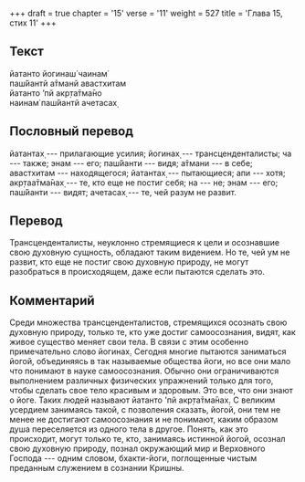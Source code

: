 +++
draft = true
chapter = '15'
verse = '11'
weight = 527
title = 'Глава 15, стих 11'
+++
## Текст

йатанто йогинаш́ чаинам̇  
паш́йантй а̄тманй авастхитам  
йатанто ’пй акр̣та̄тма̄но  
наинам̇ паш́йантй ачетасах̣

## Пословный перевод

йатантах̣ --- прилагающие усилия; йогинах̣ --- трансценденталисты; ча ---
также; энам --- его; паш́йанти --- видя; а̄тмани --- в себе; авастхитам
--- находящегося; йатантах̣ --- пытающиеся; апи --- хотя; акр̣таа̄тма̄нах̣
--- те, кто еще не постиг себя; на --- не; энам --- его; паш́йанти ---
видят; ачетасах̣ --- те, чей разум не развит.

## Перевод

Трансценденталисты, неуклонно стремящиеся к цели и осознавшие свою
духовную сущность, обладают таким видением. Но те, чей ум не развит, кто
еще не постиг свою духовную природу, не могут разобраться в
происходящем, даже если пытаются сделать это.

## Комментарий

Среди множества трансценденталистов, стремящихся осознать свою духовную
природу, только те, кто уже достиг самоосознания, видят, как живое
существо меняет свои тела. В связи с этим особенно примечательно слово
йогинах̣. Сегодня многие пытаются заниматься йогой, объединяясь в так
называемые общества йоги, но все они мало что понимают в науке
самоосознания. Обычно они ограничиваются выполнением различных
физических упражнений только для того, чтобы сделать свое тело красивым
и здоровым. Это все, что они знают о йоге. Таких людей называют йатанто
'пй акр̣та̄тма̄нах̣. С великим усердием занимаясь такой, с позволения
сказать, йогой, они тем не менее не достигают самоосознания и не
понимают, каким образом душа переселяется из одного тела в другое.
Понять, как это происходит, могут только те, кто, занимаясь истинной
йогой, осознал свою духовную природу, познал окружающий мир и Верховного
Господа --- одним словом, бхакти-йоги, поглощенные чистым преданным
служением в сознании Кришны.
